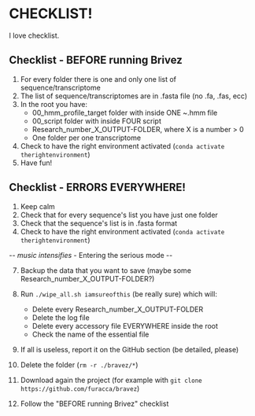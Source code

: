 # CHECKLIST!
I love checklist.

## Checklist - BEFORE running Brivez
1) For every folder there is one and only one list of sequence/transcriptome
2) The list of sequence/transcriptomes are in .fasta file (no .fa, .fas, ecc)
3) In the root you have:
   - 00_hmm_profile_target folder with inside ONE ~.hmm file
   - 00_script folder with inside FOUR script
   - Research_number_X_OUTPUT-FOLDER, where X is a number > 0
   - One folder per one transcriptome
4) Check to have the right environment activated (`conda activate therightenvironment`)
5) Have fun!


## Checklist - ERRORS EVERYWHERE!
1) Keep calm
2) Check that for every sequence's list you have just one folder
3) Check that the sequence's list is in .fasta format
4) Check to have the right environment activated (`conda activate therightenvironment`)

-- *music intensifies* - Entering the serious mode --

7) Backup the data that you want to save (maybe some Research_number_X_OUTPUT-FOLDER?)
8) Run `./wipe_all.sh iamsureofthis` (be really sure) which will: <br>
   - Delete every Research_number_X_OUTPUT-FOLDER
   - Delete the log file
   - Delete every accessory file EVERYWHERE inside the root
   - Check the name of the essential file

9) If all is useless, report it on the GitHub section (be detailed, please)
10) Delete the folder (`rm -r ./bravez/*`)
11) Download again the project (for example with `git clone https://github.com/furacca/bravez`)
12) Follow the "BEFORE running Brivez" checklist